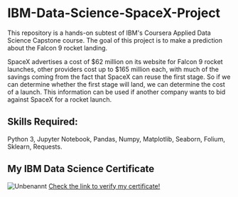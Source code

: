 # IBM-Data-Science-SpaceX-Project
This repository is a hands-on subtest of IBM's Coursera Applied Data Science Capstone course. The goal of this project is to make a prediction about the Falcon 9 rocket landing.

SpaceX advertises a cost of $62 million on its website for Falcon 9 rocket launches, other providers cost up to $165 million each, with much of the savings coming from the fact that SpaceX can reuse the first stage. So if we can determine whether the first stage will land, we can determine the cost of a launch. This information can be used if another company wants to bid against SpaceX for a rocket launch.

## Skills Required:
Python 3, Jupyter Notebook, Pandas, Numpy, Matplotlib, Seaborn, Folium, Sklearn, Requests.

## My IBM Data Science Certificate
![Unbenannt](https://user-images.githubusercontent.com/79568014/148589824-61e45e74-bb81-4fef-bce0-070214a788af.PNG)
[Check the link to verify my certificate!](https://www.coursera.org/account/accomplishments/professional-cert/TQUEWJKC2ESE?utm_source=link&utm_medium=certificate&utm_content=cert_image&utm_campaign=sharing_cta&utm_product=prof)
